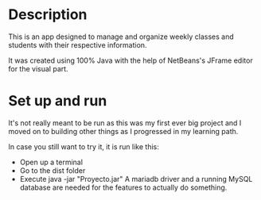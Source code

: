# Description
This is an app designed to manage and organize weekly classes and students with their respective information.

It was created using 100% Java with the help of NetBeans's JFrame editor for the visual part.

# Set up and run
It's not really meant to be run as this was my first ever big project and I moved on to building other things as I progressed in my learning path.

In case you still want to try it, it is run like this:
- Open up a terminal
- Go to the dist folder
- Execute java -jar "Proyecto.jar" 
A mariadb driver and a running MySQL database are needed for the features to actually do something.
